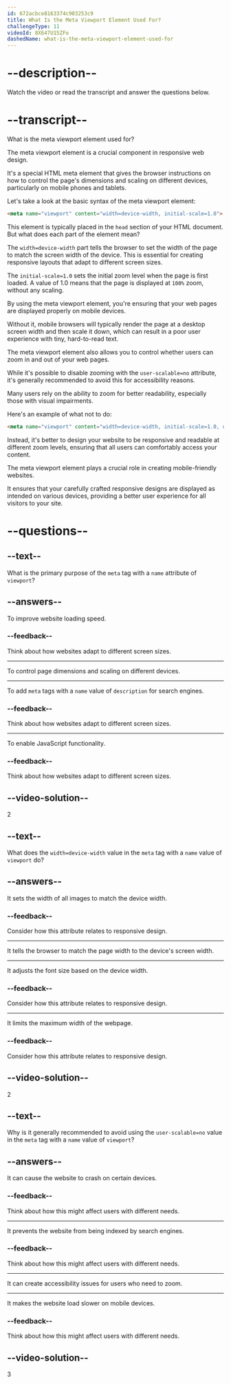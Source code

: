 ```yaml
---
id: 672acbce8163374c903253c9
title: What Is the Meta Viewport Element Used For?
challengeType: 11
videoId: 8X647U15ZFo
dashedName: what-is-the-meta-viewport-element-used-for
---
```


# --description--

Watch the video or read the transcript and answer the questions below.

# --transcript--

What is the meta viewport element used for?

The meta viewport element is a crucial component in responsive web design.

It's a special HTML meta element that gives the browser instructions on how to control the page's dimensions and scaling on different devices, particularly on mobile phones and tablets.

Let's take a look at the basic syntax of the meta viewport element:

```html
<meta name="viewport" content="width=device-width, initial-scale=1.0">
```

This element is typically placed in the `head` section of your HTML document. But what does each part of the element mean?

The `width=device-width` part tells the browser to set the width of the page to match the screen width of the device. This is essential for creating responsive layouts that adapt to different screen sizes.

The `initial-scale=1.0` sets the initial zoom level when the page is first loaded. A value of 1.0 means that the page is displayed at `100%` zoom, without any scaling.

By using the meta viewport element, you're ensuring that your web pages are displayed properly on mobile devices.

Without it, mobile browsers will typically render the page at a desktop screen width and then scale it down, which can result in a poor user experience with tiny, hard-to-read text.

The meta viewport element also allows you to control whether users can zoom in and out of your web pages.

While it's possible to disable zooming with the `user-scalable=no` attribute, it's generally recommended to avoid this for accessibility reasons.

Many users rely on the ability to zoom for better readability, especially those with visual impairments.

Here's an example of what not to do:

```html
<meta name="viewport" content="width=device-width, initial-scale=1.0, user-scalable=no">
```

Instead, it's better to design your website to be responsive and readable at different zoom levels, ensuring that all users can comfortably access your content.

The meta viewport element plays a crucial role in creating mobile-friendly websites.

It ensures that your carefully crafted responsive designs are displayed as intended on various devices, providing a better user experience for all visitors to your site.

# --questions--

## --text--

What is the primary purpose of the `meta` tag with a `name` attribute of `viewport`?

## --answers--

To improve website loading speed.

### --feedback--

Think about how websites adapt to different screen sizes.

---

To control page dimensions and scaling on different devices.

---

To add `meta` tags with a `name` value of `description` for search engines.

### --feedback--

Think about how websites adapt to different screen sizes.

---

To enable JavaScript functionality.

### --feedback--

Think about how websites adapt to different screen sizes.

## --video-solution--

2

## --text--

What does the `width=device-width` value in the `meta` tag with a `name` value of `viewport` do?

## --answers--

It sets the width of all images to match the device width.

### --feedback--

Consider how this attribute relates to responsive design.

---

It tells the browser to match the page width to the device's screen width.

---

It adjusts the font size based on the device width.

### --feedback--

Consider how this attribute relates to responsive design.

---

It limits the maximum width of the webpage.

### --feedback--

Consider how this attribute relates to responsive design.

## --video-solution--

2

## --text--

Why is it generally recommended to avoid using the `user-scalable=no` value in the `meta` tag with a `name` value of `viewport`?

## --answers--

It can cause the website to crash on certain devices.

### --feedback--

Think about how this might affect users with different needs.

---

It prevents the website from being indexed by search engines.

### --feedback--

Think about how this might affect users with different needs.

---

It can create accessibility issues for users who need to zoom.

---

It makes the website load slower on mobile devices.

### --feedback--

Think about how this might affect users with different needs.

## --video-solution--

3
